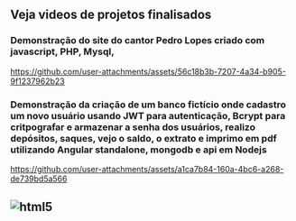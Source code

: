 ## Veja videos de projetos finalisados 

### Demonstração do site do cantor Pedro Lopes criado com javascript, PHP, Mysql, 
https://github.com/user-attachments/assets/56c18b3b-7207-4a34-b905-9f1237962b23

### Demonstração da criação de um banco fictício onde cadastro um novo usuário usando JWT para autenticação, Bcrypt para critpografar e armazenar a senha dos usuários, realizo depósitos, saques, vejo o saldo, o extrato e imprimo em pdf utilizando Angular standalone, mongodb e api em Nodejs  
https://github.com/user-attachments/assets/a1ca7b84-160a-4bc6-a268-de739bd5a566
## <img align="center" alt="html5" src="https://img.shields.io/badge/AngularJS-E23237?style=for-the-badge&logo=angularjs&logoColor=white">

